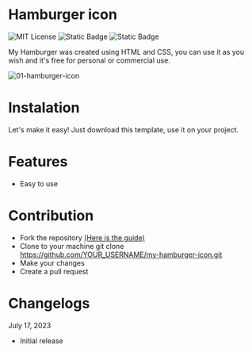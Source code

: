 # Hamburger icon

![MIT License](https://img.shields.io/badge/Author-S1mon009-blue.svg) ![Static Badge](https://img.shields.io/badge/HTML-html?logo=html5&labelColor=%23595959&color=%23E34F26)
![Static Badge](https://img.shields.io/badge/CSS-js?logo=css3&labelColor=%23595959&color=%231572B6)

My Hamburger was created using HTML and CSS, you can use it as you wish and it's free for personal or commercial use.

![01-hamburger-icon](https://github.com/S1mon009/HTML-CSS-Bootstrap/assets/105738321/e3b2d6ac-24a9-4b40-a77b-5342dbecf968)

# Instalation

Let's make it easy! Just download this template, use it on your project.

# Features

- Easy to use

# Contribution

- Fork the repository [(Here is the guide)](https://docs.github.com/en/get-started/quickstart/fork-a-repo)
- Clone to your machine git clone https://github.com/YOUR_USERNAME/my-hamburger-icon.git
- Make your changes
- Create a pull request

# Changelogs

July 17, 2023

- Initial release
